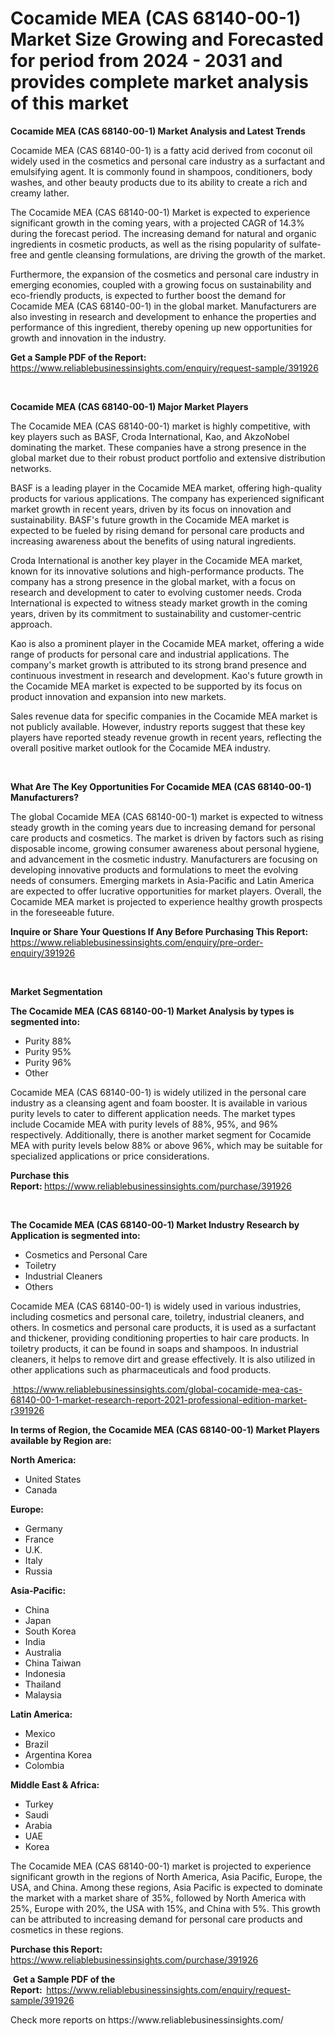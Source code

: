 <p><h1>Cocamide MEA (CAS 68140-00-1) Market Size Growing and Forecasted for period from 2024 - 2031 and provides complete market analysis of this market</h1></p><p><strong>Cocamide MEA (CAS 68140-00-1) Market Analysis and Latest Trends</strong></p>
<p><p>Cocamide MEA (CAS 68140-00-1) is a fatty acid derived from coconut oil widely used in the cosmetics and personal care industry as a surfactant and emulsifying agent. It is commonly found in shampoos, conditioners, body washes, and other beauty products due to its ability to create a rich and creamy lather.</p><p>The Cocamide MEA (CAS 68140-00-1) Market is expected to experience significant growth in the coming years, with a projected CAGR of 14.3% during the forecast period. The increasing demand for natural and organic ingredients in cosmetic products, as well as the rising popularity of sulfate-free and gentle cleansing formulations, are driving the growth of the market.</p><p>Furthermore, the expansion of the cosmetics and personal care industry in emerging economies, coupled with a growing focus on sustainability and eco-friendly products, is expected to further boost the demand for Cocamide MEA (CAS 68140-00-1) in the global market. Manufacturers are also investing in research and development to enhance the properties and performance of this ingredient, thereby opening up new opportunities for growth and innovation in the industry.</p></p>
<p><strong>Get a Sample PDF of the Report:&nbsp;</strong> <a href="https://www.reliablebusinessinsights.com/enquiry/request-sample/391926">https://www.reliablebusinessinsights.com/enquiry/request-sample/391926</a></p>
<p>&nbsp;</p>
<p><strong>Cocamide MEA (CAS 68140-00-1) Major Market Players</strong></p>
<p><p>The Cocamide MEA (CAS 68140-00-1) market is highly competitive, with key players such as BASF, Croda International, Kao, and AkzoNobel dominating the market. These companies have a strong presence in the global market due to their robust product portfolio and extensive distribution networks.</p><p>BASF is a leading player in the Cocamide MEA market, offering high-quality products for various applications. The company has experienced significant market growth in recent years, driven by its focus on innovation and sustainability. BASF's future growth in the Cocamide MEA market is expected to be fueled by rising demand for personal care products and increasing awareness about the benefits of using natural ingredients.</p><p>Croda International is another key player in the Cocamide MEA market, known for its innovative solutions and high-performance products. The company has a strong presence in the global market, with a focus on research and development to cater to evolving customer needs. Croda International is expected to witness steady market growth in the coming years, driven by its commitment to sustainability and customer-centric approach.</p><p>Kao is also a prominent player in the Cocamide MEA market, offering a wide range of products for personal care and industrial applications. The company's market growth is attributed to its strong brand presence and continuous investment in research and development. Kao's future growth in the Cocamide MEA market is expected to be supported by its focus on product innovation and expansion into new markets.</p><p>Sales revenue data for specific companies in the Cocamide MEA market is not publicly available. However, industry reports suggest that these key players have reported steady revenue growth in recent years, reflecting the overall positive market outlook for the Cocamide MEA industry.</p></p>
<p>&nbsp;</p>
<p><strong>What Are The Key Opportunities For Cocamide MEA (CAS 68140-00-1) Manufacturers?</strong></p>
<p><p>The global Cocamide MEA (CAS 68140-00-1) market is expected to witness steady growth in the coming years due to increasing demand for personal care products and cosmetics. The market is driven by factors such as rising disposable income, growing consumer awareness about personal hygiene, and advancement in the cosmetic industry. Manufacturers are focusing on developing innovative products and formulations to meet the evolving needs of consumers. Emerging markets in Asia-Pacific and Latin America are expected to offer lucrative opportunities for market players. Overall, the Cocamide MEA market is projected to experience healthy growth prospects in the foreseeable future.</p></p>
<p><strong>Inquire or Share Your Questions If Any Before Purchasing This Report:</strong> <a href="https://www.reliablebusinessinsights.com/enquiry/pre-order-enquiry/391926">https://www.reliablebusinessinsights.com/enquiry/pre-order-enquiry/391926</a></p>
<p>&nbsp;</p>
<p><strong>Market Segmentation</strong></p>
<p><strong>The Cocamide MEA (CAS 68140-00-1) Market Analysis by types is segmented into:</strong></p>
<p><ul><li>Purity 88%</li><li>Purity 95%</li><li>Purity 96%</li><li>Other</li></ul></p>
<p><p>Cocamide MEA (CAS 68140-00-1) is widely utilized in the personal care industry as a cleansing agent and foam booster. It is available in various purity levels to cater to different application needs. The market types include Cocamide MEA with purity levels of 88%, 95%, and 96% respectively. Additionally, there is another market segment for Cocamide MEA with purity levels below 88% or above 96%, which may be suitable for specialized applications or price considerations.</p></p>
<p><strong>Purchase this Report:&nbsp;</strong><a href="https://www.reliablebusinessinsights.com/purchase/391926">https://www.reliablebusinessinsights.com/purchase/391926</a></p>
<p>&nbsp;</p>
<p><strong>The Cocamide MEA (CAS 68140-00-1) Market Industry Research by Application is segmented into:</strong></p>
<p><ul><li>Cosmetics and Personal Care</li><li>Toiletry</li><li>Industrial Cleaners</li><li>Others</li></ul></p>
<p><p>Cocamide MEA (CAS 68140-00-1) is widely used in various industries, including cosmetics and personal care, toiletry, industrial cleaners, and others. In cosmetics and personal care products, it is used as a surfactant and thickener, providing conditioning properties to hair care products. In toiletry products, it can be found in soaps and shampoos. In industrial cleaners, it helps to remove dirt and grease effectively. It is also utilized in other applications such as pharmaceuticals and food products.</p></p>
<p><a href="https://www.reliablebusinessinsights.com/global-cocamide-mea-cas-68140-00-1-market-research-report-2021-professional-edition-market-r391926">&nbsp;https://www.reliablebusinessinsights.com/global-cocamide-mea-cas-68140-00-1-market-research-report-2021-professional-edition-market-r391926</a></p>
<p><strong>In terms of Region, the Cocamide MEA (CAS 68140-00-1) Market Players available by Region are:</strong></p>
<p>
    <p> <strong> North America: </strong>
        <ul>
            <li>United States</li>
            <li>Canada</li>
        </ul>
        </p> 
    <p> <strong> Europe: </strong>
        <ul>
            <li>Germany</li>
            <li>France</li>
            <li>U.K.</li>
            <li>Italy</li>
            <li>Russia</li>
        </ul>
        </p> 
    <p> <strong> Asia-Pacific: </strong>
        <ul>
            <li>China</li>
            <li>Japan</li>
            <li>South Korea</li>
            <li>India</li>
            <li>Australia</li>
            <li>China Taiwan</li>
            <li>Indonesia</li>
            <li>Thailand</li>
            <li>Malaysia</li>
        </ul>
        </p> 
    <p> <strong> Latin America: </strong>
        <ul>
            <li>Mexico</li>
            <li>Brazil</li>
            <li>Argentina Korea</li>
            <li>Colombia</li>
        </ul>
        </p> 
    <p> <strong> Middle East & Africa: </strong>
        <ul>
            <li>Turkey</li>
            <li>Saudi</li>
            <li>Arabia</li>
            <li>UAE</li>
            <li>Korea</li>
        </ul>
    </p>
    </p>
<p><p>The Cocamide MEA (CAS 68140-00-1) market is projected to experience significant growth in the regions of North America, Asia Pacific, Europe, the USA, and China. Among these regions, Asia Pacific is expected to dominate the market with a market share of 35%, followed by North America with 25%, Europe with 20%, the USA with 15%, and China with 5%. This growth can be attributed to increasing demand for personal care products and cosmetics in these regions.</p></p>
<p><strong>Purchase this Report: </strong><a href="https://www.reliablebusinessinsights.com/purchase/391926">https://www.reliablebusinessinsights.com/purchase/391926</a></p>
<p>&nbsp;<strong>Get a Sample PDF of the Report:&nbsp;&nbsp;</strong><a href="https://www.reliablebusinessinsights.com/enquiry/request-sample/391926">https://www.reliablebusinessinsights.com/enquiry/request-sample/391926</a></p>
<p><strong></strong></p>
<p>Check more reports on https://www.reliablebusinessinsights.com/</p>